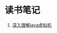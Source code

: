 # 读书笔记

1. [深入理解java虚拟机](https://github.com/zhujunlanguage/-/wiki/%E6%B7%B1%E5%85%A5%E7%90%86%E8%A7%A3java%E8%99%9A%E6%8B%9F%E6%9C%BA)
